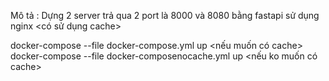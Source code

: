 Mô tả :
Dựng 2 server trả qua 2 port là 8000 và 8080 bằng fastapi sử dụng nginx <có sử dụng cache>

docker-compose --file docker-compose.yml up <nếu muốn có cache>
docker-compose --file docker-composenocache.yml up <nếu ko muốn có cache>
